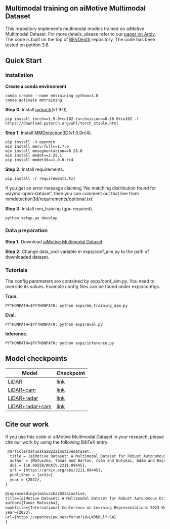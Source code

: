 ## Multimodal training on aiMotive Multimodal Dataset
This repository implements multimodal models trained on aiMotive Multimodal Dataset. For more details, please refer to our [paper on Arxiv](https://arxiv.org/abs/2211.09445).
The code is built on the top of [BEVDepth](https://github.com/Megvii-BaseDetection/BEVDepth) repository. The code has been tested on python 3.8.

## Quick Start
### Installation

**Create a conda environment**
```
conda create --name mmtraining python=3.8
conda activate mmtraining
```

**Step 0.** Install [pytorch](https://pytorch.org/)(v1.9.0).
```shell
pip install torch==1.9.0+cu102 torchvision==0.10.0+cu102 -f https://download.pytorch.org/whl/torch_stable.html
```

**Step 1.** Install [MMDetection3D](https://github.com/open-mmlab/mmdetection3d/blob/master/docs/en/getting_started.md)(v1.0.0rc4).

```shell
pip install -U openmim
mim install mmcv-full==1.7.0
mim install mmsegmentation==0.28.0
mim install mmdet==2.25.1
pip install mmdet3d==1.0.0.rc4
```


**Step 2.** Install requirements.
```shell
pip install -r requirements.txt
```

If you get an error message claiming 'No matching distribution found for waymo-open-dataset', then you can comment out
that line from mmdetection3d/requirements/optional.txt.

**Step 3.** Install mm_training (gpu required).
```shell
python setup.py develop
```

### Data preparation
**Step 1.** Download [aiMotive Multimodal Dataset](https://github.com/aimotive/aimotive_dataset).

**Step 2.** Change data_root variable in exps/conf_aim.py to the path of downloaded dataset.

### Tutorials
The config parameters are contained by exps/conf_aim.py. You need to override its values. Example config files can be found under exps/configs.

**Train.**
```
PYTHONPATH=$PYTHONPATH: python exps/mm_training_aim.py
```
**Eval.**
```
PYTHONPATH=$PYTHONPATH: python exps/eval.py
```

**Inference.**
```
PYTHONPATH=$PYTHONPATH: python exps/inference.py
```

## Model checkpoints

| Model         | Checkpoint       |
| ------------- | ------------- |
| [LiDAR](https://adasworks-my.sharepoint.com/:u:/g/personal/tamas_matuszka_aimotive_com1/ERYCINdt669NmVPOjNx_BNEBfOOCHCUJqU9l7QQscN6sYw?e=BYb1a1)  | [link](https://adasworks-my.sharepoint.com/:u:/g/personal/tamas_matuszka_aimotive_com1/EfhqkK4yMMVKqmE9WRkuzUkBEPGLhQPpaPX9pt__KLfRZw?e=IDmkQj)  |
| [LiDAR+cam](https://adasworks-my.sharepoint.com/:u:/g/personal/tamas_matuszka_aimotive_com1/ET-4-eKDu5FCoG92npEBVlgBbVL-ckpBfxVPUYHsJrtgGQ?e=aJmoou)  | [link](https://adasworks-my.sharepoint.com/:u:/g/personal/tamas_matuszka_aimotive_com1/EcU3gvbbbXVHgRvNA88D3RkB8-QegGGmzaQ03lbEVph8Bw?e=Wfg5YK)  |
| [LiDAR+radar](https://adasworks-my.sharepoint.com/:u:/g/personal/tamas_matuszka_aimotive_com1/EQ5KKJBu4G9Irj-ImqP7mbABYs7Rdy2JxzLXgsHN9HuzJA?e=5iGE0M)  | [link](https://adasworks-my.sharepoint.com/:u:/g/personal/tamas_matuszka_aimotive_com1/EfYbJDNk3ddAlHfuwU6ebJEB1IM-TKCfWTYs9YEFIwTB5g?e=JL4Bfy)  |
| [LiDAR+radar+cam](https://adasworks-my.sharepoint.com/:u:/g/personal/tamas_matuszka_aimotive_com1/EeHGiniCC8hMuciM9msEdIkB4RL0e2vgezrxSSiRlVKjQQ?e=wB6Uvw)  | [link](https://adasworks-my.sharepoint.com/:u:/g/personal/tamas_matuszka_aimotive_com1/EQlYxy4V15dAtv8bYpP7RrkBh4JXkbrtqN4egw4_RayODA?e=Sj1eaC)  |

## Cite our work
If you use this code or aiMotive Multimodal Dataset in your research, please cite our work by using the following BibTeX entry:

```latex
 @article{matuszka2022aimotivedataset,
  title = {aiMotive Dataset: A Multimodal Dataset for Robust Autonomous Driving with Long-Range Perception},
  author = {Matuszka, Tamás and Barton, Iván and Butykai, Ádám and Hajas, Péter and Kiss, Dávid and Kovács, Domonkos and Kunsági-Máté, Sándor and Lengyel, Péter and Németh, Gábor and Pető, Levente and Ribli, Dezső and Szeghy, Dávid and Vajna, Szabolcs and Varga, Bálint},
  doi = {10.48550/ARXIV.2211.09445},
  url = {https://arxiv.org/abs/2211.09445},
  publisher = {arXiv},
  year = {2022},
}

@inproceedings{matuszka2023aimotive,
title={aiMotive Dataset: A Multimodal Dataset for Robust Autonomous Driving with Long-Range Perception},
author={Tamas Matuszka},
booktitle={International Conference on Learning Representations 2023 Workshop on Scene Representations for Autonomous Driving},
year={2023},
url={https://openreview.net/forum?id=LW3bRLlY-SA}
}
```
